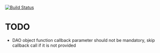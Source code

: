 [![Build Status](https://travis-ci.org/sosik/ps-cms-devel.svg?branch=master)](https://travis-ci.org/sosik/ps-cms-devel)

# TODO
* DAO object function callback parameter should not be mandatory, skip callback call if it is not provided
